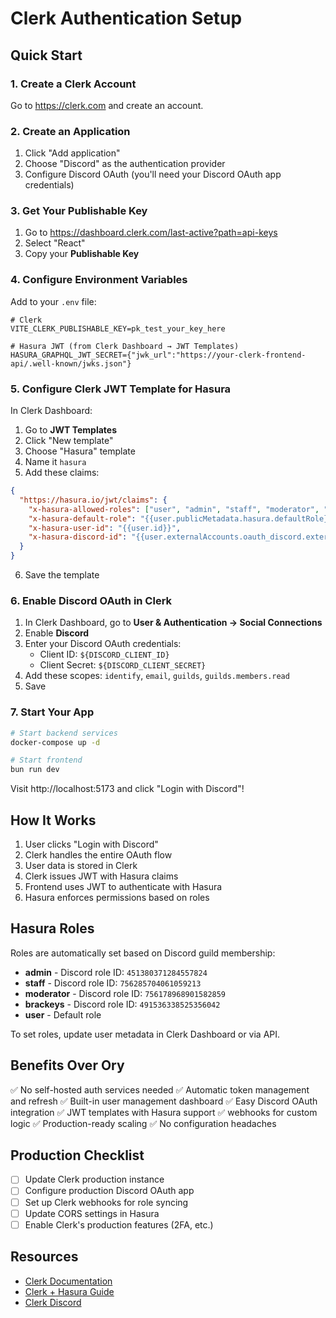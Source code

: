 # Clerk Authentication Setup

## Quick Start

### 1. Create a Clerk Account

Go to https://clerk.com and create an account.

### 2. Create an Application

1. Click "Add application"
2. Choose "Discord" as the authentication provider
3. Configure Discord OAuth (you'll need your Discord OAuth app credentials)

### 3. Get Your Publishable Key

1. Go to https://dashboard.clerk.com/last-active?path=api-keys
2. Select "React"
3. Copy your **Publishable Key**

### 4. Configure Environment Variables

Add to your `.env` file:

```env
# Clerk
VITE_CLERK_PUBLISHABLE_KEY=pk_test_your_key_here

# Hasura JWT (from Clerk Dashboard → JWT Templates)
HASURA_GRAPHQL_JWT_SECRET={"jwk_url":"https://your-clerk-frontend-api/.well-known/jwks.json"}
```

### 5. Configure Clerk JWT Template for Hasura

In Clerk Dashboard:

1. Go to **JWT Templates**
2. Click "New template"
3. Choose "Hasura" template
4. Name it `hasura`
5. Add these claims:

```json
{
  "https://hasura.io/jwt/claims": {
    "x-hasura-allowed-roles": ["user", "admin", "staff", "moderator", "brackeys"],
    "x-hasura-default-role": "{{user.publicMetadata.hasura.defaultRole}}",
    "x-hasura-user-id": "{{user.id}}",
    "x-hasura-discord-id": "{{user.externalAccounts.oauth_discord.externalId}}"
  }
}
```

6. Save the template

### 6. Enable Discord OAuth in Clerk

1. In Clerk Dashboard, go to **User & Authentication → Social Connections**
2. Enable **Discord**
3. Enter your Discord OAuth credentials:
   - Client ID: `${DISCORD_CLIENT_ID}`
   - Client Secret: `${DISCORD_CLIENT_SECRET}`
4. Add these scopes: `identify`, `email`, `guilds`, `guilds.members.read`
5. Save

### 7. Start Your App

```bash
# Start backend services
docker-compose up -d

# Start frontend
bun run dev
```

Visit http://localhost:5173 and click "Login with Discord"!

## How It Works

1. User clicks "Login with Discord"
2. Clerk handles the entire OAuth flow
3. User data is stored in Clerk
4. Clerk issues JWT with Hasura claims
5. Frontend uses JWT to authenticate with Hasura
6. Hasura enforces permissions based on roles

## Hasura Roles

Roles are automatically set based on Discord guild membership:

- **admin** - Discord role ID: `451380371284557824`
- **staff** - Discord role ID: `756285704061059213`
- **moderator** - Discord role ID: `756178968901582859`
- **brackeys** - Discord role ID: `491536338525356042`
- **user** - Default role

To set roles, update user metadata in Clerk Dashboard or via API.

## Benefits Over Ory

✅ No self-hosted auth services needed
✅ Automatic token management and refresh
✅ Built-in user management dashboard
✅ Easy Discord OAuth integration
✅ JWT templates with Hasura support
✅ webhooks for custom logic
✅ Production-ready scaling
✅ No configuration headaches

## Production Checklist

- [ ] Update Clerk production instance
- [ ] Configure production Discord OAuth app
- [ ] Set up Clerk webhooks for role syncing
- [ ] Update CORS settings in Hasura
- [ ] Enable Clerk's production features (2FA, etc.)

## Resources

- [Clerk Documentation](https://clerk.com/docs)
- [Clerk + Hasura Guide](https://clerk.com/docs/integrations/databases/hasura)
- [Clerk Discord](https://clerk.com/discord)
